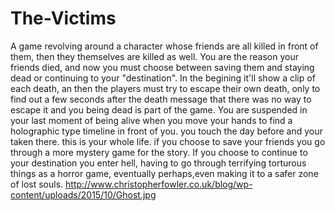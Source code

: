 # The-Victims
A game revolving around a character whose friends are all killed in front of them, then they themselves are killed as well. You are the reason your friends died, and now you must choose between saving them and staying dead or continuing to your "destination".  In the begining it'll show a clip of each death, an then the players must try to escape their own death, only to find out a few seconds after the death message that there was no way to escape it and you being dead is part of the game. You are suspended in your last moment of being alive when you move your hands to find a holographic type timeline in front of you. you touch the day before and your taken there. this is your whole life. if you choose to save your friends you go through a more mystery game for the story. If you choose to continue to your destination you enter hell, having to go through terrifying torturous things as a horror game, eventually perhaps,even making it to a safer zone of lost souls. 
<img>http://www.christopherfowler.co.uk/blog/wp-content/uploads/2015/10/Ghost.jpg<img/>
